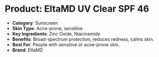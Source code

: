 # Product: EltaMD UV Clear SPF 46
- **Category**: Sunscreen
- **Skin Type**: Acne-prone, sensitive
- **Key Ingredients**: Zinc Oxide, Niacinamide
- **Benefits**: Broad-spectrum protection, reduces redness, calms skin.
- **Best For**: People with sensitive or acne-prone skin.
- **Brand**: EltaMD
